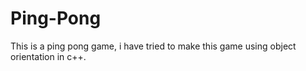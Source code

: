 Ping-Pong
=========

This is a ping pong game, i have tried to make this game using object orientation in c++.
